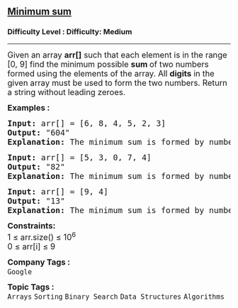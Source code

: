 <h2><a href="https://www.geeksforgeeks.org/problems/minimum-sum4058/1?page=1&category=Arrays,Strings,CPP&difficulty=Medium,Hard&status=unsolved&sortBy=submissions">Minimum sum</a></h2><h3>Difficulty Level : Difficulty: Medium</h3><hr><div class="problems_problem_content__Xm_eO"><p><span style="font-size: 18px;">Given an array <strong>arr[]</strong> such that each element is in the range [0, 9] find the minimum possible <strong>sum </strong>of two numbers formed using the elements of the array. All <strong>digits</strong> in the given array must be used to form the two numbers. Return a string without leading zeroes.</span></p>
<p><span style="font-size: 18px;"><strong>Examples :</strong></span></p>
<pre><span style="font-size: 18px;"><strong>Input: </strong>arr[] = [6, 8, 4, 5, 2, 3]
<strong>Output:</strong> "604"
<strong>Explanation:</strong> The minimum sum is formed by numbers 358 and 246.</span></pre>
<pre><span style="font-size: 18px;"><strong>Input: </strong>arr[] = [5, 3, 0, 7, 4]
<strong>Output:</strong> "82"
<strong>Explanation:</strong> The minimum sum is formed by numbers 35 and 047.<br></span></pre>
<pre><span style="font-size: 18px;"><strong>Input: </strong>arr[] = [9, 4]
<strong>Output:</strong> "13"
<strong>Explanation:</strong> The minimum sum is formed by numbers 9 and 4.</span></pre>
<p><span style="font-size: 18px;"><strong>Constraints:</strong><br>1 ≤ arr.size() ≤ 10<sup>6</sup><br>0 ≤ arr[i] ≤ 9</span></p></div><p><span style=font-size:18px><strong>Company Tags : </strong><br><code>Google</code>&nbsp;<br><p><span style=font-size:18px><strong>Topic Tags : </strong><br><code>Arrays</code>&nbsp;<code>Sorting</code>&nbsp;<code>Binary Search</code>&nbsp;<code>Data Structures</code>&nbsp;<code>Algorithms</code>&nbsp;